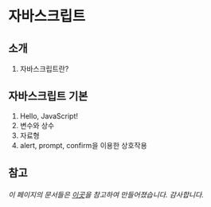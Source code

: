 # 자바스크립트

## 소개
1. 자바스크립트란?

## 자바스크립트 기본
1. Hello, JavaScript!
2. 변수와 상수
3. 자료형
4. alert, prompt, confirm을 이용한 상호작용


## 참고
###### 이 페이지의 문서들은 [이곳](https://ko.javascript.info/)을 참고하여 만들어졌습니다. 감사합니다.